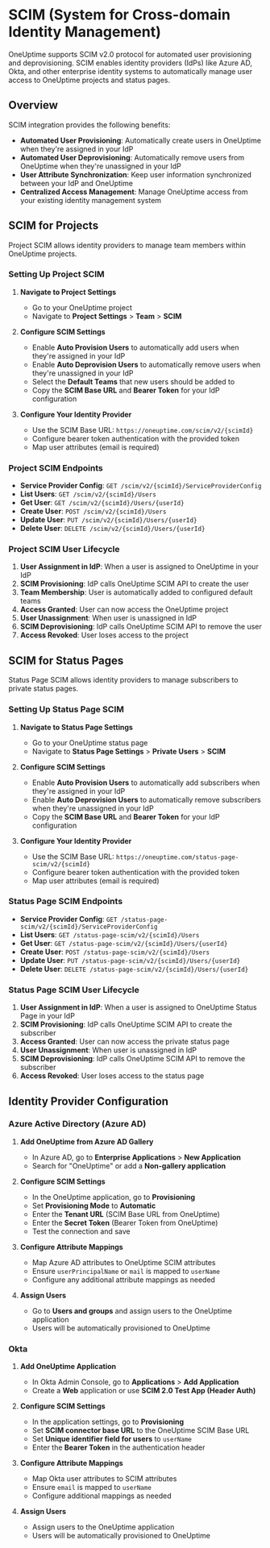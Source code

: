 # SCIM (System for Cross-domain Identity Management)

OneUptime supports SCIM v2.0 protocol for automated user provisioning and deprovisioning. SCIM enables identity providers (IdPs) like Azure AD, Okta, and other enterprise identity systems to automatically manage user access to OneUptime projects and status pages.

## Overview

SCIM integration provides the following benefits:

- **Automated User Provisioning**: Automatically create users in OneUptime when they're assigned in your IdP
- **Automated User Deprovisioning**: Automatically remove users from OneUptime when they're unassigned in your IdP
- **User Attribute Synchronization**: Keep user information synchronized between your IdP and OneUptime
- **Centralized Access Management**: Manage OneUptime access from your existing identity management system

## SCIM for Projects

Project SCIM allows identity providers to manage team members within OneUptime projects.

### Setting Up Project SCIM

1. **Navigate to Project Settings**
   - Go to your OneUptime project
   - Navigate to **Project Settings** > **Team** > **SCIM**

2. **Configure SCIM Settings**
   - Enable **Auto Provision Users** to automatically add users when they're assigned in your IdP
   - Enable **Auto Deprovision Users** to automatically remove users when they're unassigned in your IdP
   - Select the **Default Teams** that new users should be added to
   - Copy the **SCIM Base URL** and **Bearer Token** for your IdP configuration

3. **Configure Your Identity Provider**
   - Use the SCIM Base URL: `https://oneuptime.com/scim/v2/{scimId}`
   - Configure bearer token authentication with the provided token
   - Map user attributes (email is required)

### Project SCIM Endpoints

- **Service Provider Config**: `GET /scim/v2/{scimId}/ServiceProviderConfig`
- **List Users**: `GET /scim/v2/{scimId}/Users`
- **Get User**: `GET /scim/v2/{scimId}/Users/{userId}`
- **Create User**: `POST /scim/v2/{scimId}/Users`
- **Update User**: `PUT /scim/v2/{scimId}/Users/{userId}`
- **Delete User**: `DELETE /scim/v2/{scimId}/Users/{userId}`

### Project SCIM User Lifecycle

1. **User Assignment in IdP**: When a user is assigned to OneUptime in your IdP
2. **SCIM Provisioning**: IdP calls OneUptime SCIM API to create the user
3. **Team Membership**: User is automatically added to configured default teams
4. **Access Granted**: User can now access the OneUptime project
5. **User Unassignment**: When user is unassigned in IdP
6. **SCIM Deprovisioning**: IdP calls OneUptime SCIM API to remove the user
7. **Access Revoked**: User loses access to the project

## SCIM for Status Pages

Status Page SCIM allows identity providers to manage subscribers to private status pages.

### Setting Up Status Page SCIM

1. **Navigate to Status Page Settings**
   - Go to your OneUptime status page
   - Navigate to **Status Page Settings** > **Private Users** > **SCIM**

2. **Configure SCIM Settings**
   - Enable **Auto Provision Users** to automatically add subscribers when they're assigned in your IdP
   - Enable **Auto Deprovision Users** to automatically remove subscribers when they're unassigned in your IdP
   - Copy the **SCIM Base URL** and **Bearer Token** for your IdP configuration

3. **Configure Your Identity Provider**
   - Use the SCIM Base URL: `https://oneuptime.com/status-page-scim/v2/{scimId}`
   - Configure bearer token authentication with the provided token
   - Map user attributes (email is required)

### Status Page SCIM Endpoints

- **Service Provider Config**: `GET /status-page-scim/v2/{scimId}/ServiceProviderConfig`
- **List Users**: `GET /status-page-scim/v2/{scimId}/Users`
- **Get User**: `GET /status-page-scim/v2/{scimId}/Users/{userId}`
- **Create User**: `POST /status-page-scim/v2/{scimId}/Users`
- **Update User**: `PUT /status-page-scim/v2/{scimId}/Users/{userId}`
- **Delete User**: `DELETE /status-page-scim/v2/{scimId}/Users/{userId}`

### Status Page SCIM User Lifecycle

1. **User Assignment in IdP**: When a user is assigned to OneUptime Status Page in your IdP
2. **SCIM Provisioning**: IdP calls OneUptime SCIM API to create the subscriber
3. **Access Granted**: User can now access the private status page
4. **User Unassignment**: When user is unassigned in IdP
5. **SCIM Deprovisioning**: IdP calls OneUptime SCIM API to remove the subscriber
6. **Access Revoked**: User loses access to the status page

## Identity Provider Configuration

### Azure Active Directory (Azure AD)

1. **Add OneUptime from Azure AD Gallery**
   - In Azure AD, go to **Enterprise Applications** > **New Application**
   - Search for "OneUptime" or add a **Non-gallery application**

2. **Configure SCIM Settings**
   - In the OneUptime application, go to **Provisioning**
   - Set **Provisioning Mode** to **Automatic**
   - Enter the **Tenant URL** (SCIM Base URL from OneUptime)
   - Enter the **Secret Token** (Bearer Token from OneUptime)
   - Test the connection and save

3. **Configure Attribute Mappings**
   - Map Azure AD attributes to OneUptime SCIM attributes
   - Ensure `userPrincipalName` or `mail` is mapped to `userName`
   - Configure any additional attribute mappings as needed

4. **Assign Users**
   - Go to **Users and groups** and assign users to the OneUptime application
   - Users will be automatically provisioned to OneUptime

### Okta

1. **Add OneUptime Application**
   - In Okta Admin Console, go to **Applications** > **Add Application**
   - Create a **Web** application or use **SCIM 2.0 Test App (Header Auth)**

2. **Configure SCIM Settings**
   - In the application settings, go to **Provisioning**
   - Set **SCIM connector base URL** to the OneUptime SCIM Base URL
   - Set **Unique identifier field for users** to `userName`
   - Enter the **Bearer Token** in the authentication header

3. **Configure Attribute Mappings**
   - Map Okta user attributes to SCIM attributes
   - Ensure `email` is mapped to `userName`
   - Configure additional mappings as needed

4. **Assign Users**
   - Assign users to the OneUptime application
   - Users will be automatically provisioned to OneUptime

